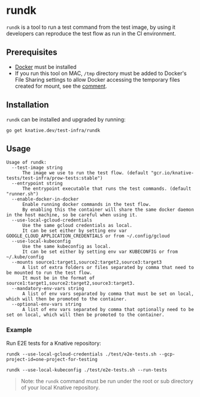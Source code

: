 # rundk

`rundk` is a tool to run a test command from the test image, by using it
developers can reproduce the test flow as run in the CI environment.

## Prerequisites

- [Docker](https://docs.docker.com/get-docker/) must be installed
- If you run this tool on MAC, `/tmp` directory must be added to Docker's File
  Sharing settings to allow Docker accessing the temporary files created for
  mount, see the [comment](https://github.com/docker/docker.github.io/issues/4709#issuecomment-639596451).

## Installation

`rundk` can be installed and upgraded by running:

```shell
go get knative.dev/test-infra/rundk
```

## Usage

```shell
Usage of rundk:
  --test-image string
      The image we use to run the test flow. (default "gcr.io/knative-tests/test-infra/prow-tests:stable")
  --entrypoint string
      The entrypoint executable that runs the test commands. (default "runner.sh")
  --enable-docker-in-docker
      Enable running docker commands in the test flow.
      By enabling this the container will share the same docker daemon in the host machine, so be careful when using it.
  --use-local-gcloud-credentials
      Use the same gcloud credentials as local.
      It can be set either by setting env var GOOGLE_CLOUD_APPLICATION_CREDENTIALS or from ~/.config/gcloud
  --use-local-kubeconfig
      Use the same kubeconfig as local.
      It can be set either by setting env var KUBECONFIG or from ~/.kube/config
  --mounts source1:target1,source2:target2,source3:target3
      A list of extra folders or files separated by comma that need to be mounted to run the test flow.
      It must be in the format of source1:target1,source2:target2,source3:target3.
  --mandatory-env-vars string
      A list of env vars separated by comma that must be set on local, which will then be promoted to the container.
  --optional-env-vars string
      A list of env vars separated by comma that optionally need to be set on local, which will then be promoted to the container.
```

### Example

Run E2E tests for a Knative repository:

```shell
rundk --use-local-gcloud-credentials ./test/e2e-tests.sh --gcp-project-id=one-project-for-testing
```

```shell
rundk --use-local-kubeconfig ./test/e2e-tests.sh --run-tests
```

> Note: the `rundk` command must be run under the root or sub directory of your
> local Knative repository.
